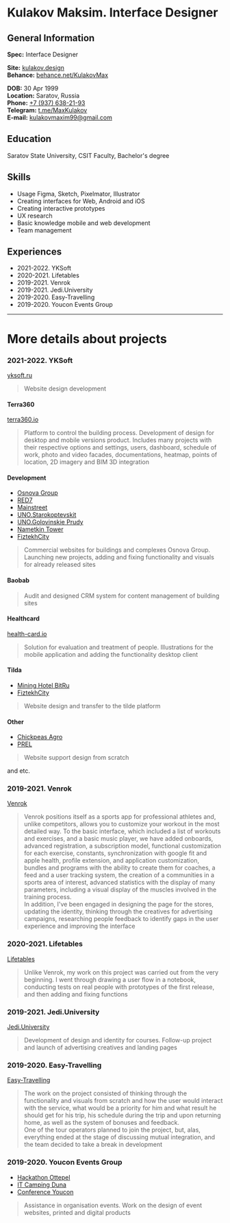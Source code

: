 # Kulakov Maksim. Interface Designer  
## General Information
**Spec:** Interface Designer  

**Site:** [kulakov.design](https://kulakov.design)  
**Behance:** [behance.net/KulakovMax](https://www.behance.net/KulakovMax)  

**DOB:** 30 Apr 1999  
**Location:** Saratov, Russia  
**Phone:** [+7 (937) 638-21-93](tel:+79376382193)  
**Telegram:** [t.me/MaxKulakov](https://t.me/MaxKulakov)  
**E-mail:** [kulakovmaxim99@gmail.com](mailto:kulakovmaxim99@gmail.com)


## Education
Saratov State University, CSIT Faculty, Bachelor's degree


## Skills
- Usage Figma, Sketch, Pixelmator, Illustrator
- Creating interfaces for Web, Android and iOS
- Creating interactive prototypes
- UX research
- Basic knowledge mobile and web development
- Team management


## Experiences
- 2021-2022. YKSoft
- 2020-2021. Lifetables
- 2019-2021. Venrok
- 2019-2021. Jedi.University
- 2019-2020. Easy-Travelling
- 2019-2020. Youcon Events Group


---


# More details about projects
### 2021-2022. YKSoft
[yksoft.ru](https://yksoft.ru)

> Website design development


#### Terra360
[terra360.io](https://terra360.io)

> Platform to control the building process. Development of design for desktop and mobile versions product. Includes many projects with their respective options and settings, users, dashboard, schedule of work, photo and video facades, documentations, heatmap, points of location, 2D imagery and BIM 3D integration


#### Development
- [Osnova Group](https://gk-osnova.ru)  
- [RED7](https://red-7.ru)  
- [Mainstreet](https://zk-mainstreet.ru)
- [UNO.Starokoptevskit](https://uno.moscow/starokoptevskij/)
- [UNO.Golovinskie Prudy](https://uno.moscow/golovinskie-prudy/)
- [Nametkin Tower](https://nametkin-tower.ru)
- [FiztekhCity](https://fizteh.city)

> Commercial websites for buildings and complexes Osnova Group. Launching new projects, adding and fixing functionality and visuals for already released sites


#### Baobab
> Audit and designed CRM system for content management of building sites


#### Healthcard
[health-card.io](https://health-card.io)  

> Solution for evaluation and treatment of people. Illustrations for the mobile application and adding the functionality desktop client


#### Tilda
- [Mining Hotel BitRu](https://bitru.pro)
- [FiztekhCity](http://phystech.tilda.ws)

> Website design and transfer to the tilde platform


#### Other
- [Chickpeas Agro](https://chickpeas-agro.com)  
- [PREL](https://prel.ru)

> Website support design from scratch

and etc.  


### 2019-2021. Venrok
[Venrok](https://apps.apple.com/il/app/venrok-workouts/id1479561440)  
> Venrok positions itself as a sports app for professional athletes and, unlike competitors, allows you to customize your workout in the most detailed way. To the basic interface, which included a list of workouts and exercises, and a basic music player, we have added onboards, advanced registration, a subscription model, functional customization for each exercise, constants, synchronization with google fit and apple health, profile extension, and application customization, bundles and programs with the ability to create them for coaches, a feed and a user tracking system, the creation of a communities in a sports area of ​​interest, advanced statistics with the display of many parameters, including a visual display of the muscles involved in the training process.  
In addition, I've been engaged in designing the page for the stores, updating the identity, thinking through the creatives for advertising campaigns, researching people feedback to identify gaps in the user experience and improving the interface


### 2020-2021. Lifetables
[Lifetables](https://apps.apple.com/us/app/lifetables-motivation-habits/id1527590620)  
> Unlike Venrok, my work on this project was carried out from the very beginning. I went through drawing a user flow in a notebook, conducting tests on real people with prototypes of the first release, and then adding and fixing functions


### 2019-2021. Jedi.University
[Jedi.University](https://jedi.university)
> Development of design and identity for courses. Follow-up project and launch of advertising creatives and landing pages


### 2019-2020. Easy-Travelling
[Easy-Travelling](https://www.behance.net/gallery/99601179/Easy-Travelling)
> The work on the project consisted of thinking through the functionality and visuals from scratch and how the user would interact with the service, what would be a priority for him and what result he should get for his trip, his schedule during the trip and upon returning home, as well as the system of bonuses and feedback.  
One of the tour operators planned to join the project, but, alas, everything ended at the stage of discussing mutual integration, and the team decided to take a break in development


### 2019-2020. Youcon Events Group
- [Hackathon Ottepel](https://ottepel.youcon.ru/)
- [IT Camping Duna](http://dune.youcon.ru/)
- [Conference Youcon](https://youcon.ru)

> Assistance in organisation events. Work on the design of event websites, printed and digital products
